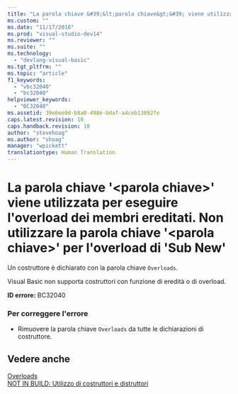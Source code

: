 ```yaml
---
title: "La parola chiave &#39;&lt;parola chiave&gt;&#39; viene utilizzata per eseguire l&#39;overload dei membri ereditati. Non utilizzare la parola chiave &#39;&lt;parola chiave&gt;&#39; per l&#39;overload di &#39;Sub New&#39; | Microsoft Docs"
ms.custom: ""
ms.date: "11/17/2016"
ms.prod: "visual-studio-dev14"
ms.reviewer: ""
ms.suite: ""
ms.technology: 
  - "devlang-visual-basic"
ms.tgt_pltfrm: ""
ms.topic: "article"
f1_keywords: 
  - "vbc32040"
  - "bc32040"
helpviewer_keywords: 
  - "BC32040"
ms.assetid: 39e6ee0d-b8a0-498e-bdaf-a4ceb13892fe
caps.latest.revision: 10
caps.handback.revision: 10
author: "stevehoag"
ms.author: "shoag"
manager: "wpickett"
translationtype: Human Translation
---
```

# La parola chiave &#39;&lt;parola chiave&gt;&#39; viene utilizzata per eseguire l&#39;overload dei membri ereditati. Non utilizzare la parola chiave &#39;&lt;parola chiave&gt;&#39; per l&#39;overload di &#39;Sub New&#39;
Un costruttore è dichiarato con la parola chiave `Overloads`.  
  
 Visual Basic non supporta costruttori con funzione di eredità o di overload.  
  
 **ID errore:** BC32040  
  
### Per correggere l'errore  
  
-   Rimuovere la parola chiave `Overloads` da tutte le dichiarazioni di costruttore.  
  
## Vedere anche  
 [Overloads](../../visual-basic/language-reference/modifiers/overloads.md)   
 [NOT IN BUILD: Utilizzo di costruttori e distruttori](http://msdn.microsoft.com/it-it/548eebe1-86c4-4377-b2f5-447cb8be3d90)